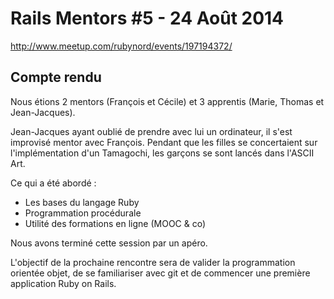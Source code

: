 # Rails Mentors #5 - 24 Août 2014

http://www.meetup.com/rubynord/events/197194372/

## Compte rendu

Nous étions 2 mentors (François et Cécile) et 3 apprentis (Marie, Thomas et Jean-Jacques).

Jean-Jacques ayant oublié de prendre avec lui un ordinateur, il s'est improvisé mentor avec François. Pendant que les filles se concertaient sur l'implémentation d'un Tamagochi, les garçons se sont lancés dans l'ASCII Art.

Ce qui a été abordé :

* Les bases du langage Ruby
* Programmation procédurale
* Utilité des formations en ligne (MOOC & co)

Nous avons terminé cette session par un apéro.

L'objectif de la prochaine rencontre sera de valider la programmation orientée objet, de se familiariser avec git et de commencer une première application Ruby on Rails.